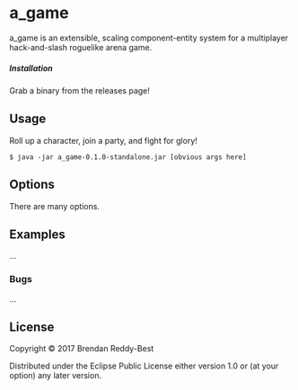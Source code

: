 # a_game

a_game is an extensible, scaling component-entity system for a multiplayer hack-and-slash roguelike arena game.


##### Installation

Grab a binary from the releases page!

## Usage

Roll up a character, join a party, and fight for glory!

    $ java -jar a_game-0.1.0-standalone.jar [obvious args here]

## Options

There are many options.

## Examples

...

### Bugs

...

## License

Copyright © 2017 Brendan Reddy-Best

Distributed under the Eclipse Public License either version 1.0 or (at
your option) any later version.
